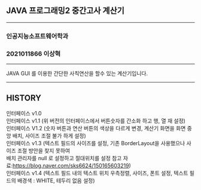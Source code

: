 ## JAVA 프로그래밍2 중간고사 계산기
___
### 인공지능소프트웨어학과
### 2021011866 이상혁
___

JAVA GUI 를 이용한 간단한 사칙연산을 할수 있는 계산기입니다.
___

## HISTORY

인터페이스 v1.0  
인터페이스 v1.1 (위 버전의 인터페이스에서 버튼숫자를 간소화 하고 행, 열 재 설정)  
인터페이스 V1.2 (숫자 버튼과 연산 버튼의 색상을 다르게 변경, 계산기 화면을 화면 중앙 배치, 사이즈 조절 불가 하게 설정)  
인터페이스 v1.3 (텍스트 필드의 사이즈를 설정, 기존 BorderLayout을 사용했으나 사이즈 조절 방안을 찾지 못하여   
배치 관리자를 null 로 설정하고 절대위치를 설정 참고 자료:https://blog.naver.com/sks6624/150165603219)  
인터페이스 v1.4 (텍스트 필드 내의 텍스트 위치 우측정렬, 사이즈, 폰트 설정, 텍스트 필드의 배경색 : WHITE, 테두리 없음 설정)